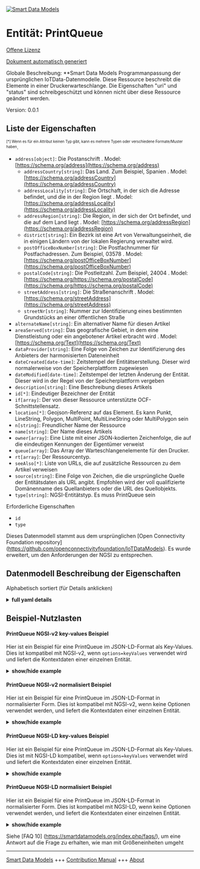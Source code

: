 <!-- 10-Header -->    
[![Smart Data Models](https://smartdatamodels.org/wp-content/uploads/2022/01/SmartDataModels_logo.png "Logo")](https://smartdatamodels.org)    
Entität: PrintQueue    
===================<!-- /10-Header -->    
<!-- 15-License -->    
[Offene Lizenz](https://github.com/smart-data-models//dataModel.OCF/blob/master/PrintQueue/LICENSE.md)    
[Dokument automatisch generiert](https://docs.google.com/presentation/d/e/2PACX-1vTs-Ng5dIAwkg91oTTUdt8ua7woBXhPnwavZ0FxgR8BsAI_Ek3C5q97Nd94HS8KhP-r_quD4H0fgyt3/pub?start=false&loop=false&delayms=3000#slide=id.gb715ace035_0_60)    
<!-- /15-License -->    
<!-- 20-Description -->    
Globale Beschreibung: **Smart Data Models Programmanpassung der ursprünglichen IoTData-Datenmodelle. Diese Ressource beschreibt die Elemente in einer Druckerwarteschlange. Die Eigenschaften "uri" und "status" sind schreibgeschützt und können nicht über diese Ressource geändert werden.    
Version: 0.0.1    
<!-- /20-Description -->    
<!-- 30-PropertiesList -->    
## Liste der Eigenschaften    
<sup><sub>[*] Wenn es für ein Attribut keinen Typ gibt, kann es mehrere Typen oder verschiedene Formate/Muster haben</sub></sup>.    
- `address[object]`: Die Postanschrift  . Model: [https://schema.org/address](https://schema.org/address)	- `addressCountry[string]`: Das Land. Zum Beispiel, Spanien  . Model: [https://schema.org/addressCountry](https://schema.org/addressCountry)    
	- `addressLocality[string]`: Die Ortschaft, in der sich die Adresse befindet, und die in der Region liegt  . Model: [https://schema.org/addressLocality](https://schema.org/addressLocality)    
	- `addressRegion[string]`: Die Region, in der sich der Ort befindet, und die auf dem Land liegt  . Model: [https://schema.org/addressRegion](https://schema.org/addressRegion)    
	- `district[string]`: Ein Bezirk ist eine Art von Verwaltungseinheit, die in einigen Ländern von der lokalen Regierung verwaltet wird.      
	- `postOfficeBoxNumber[string]`: Die Postfachnummer für Postfachadressen. Zum Beispiel, 03578  . Model: [https://schema.org/postOfficeBoxNumber](https://schema.org/postOfficeBoxNumber)    
	- `postalCode[string]`: Die Postleitzahl. Zum Beispiel, 24004  . Model: [https://schema.org/https://schema.org/postalCode](https://schema.org/https://schema.org/postalCode)    
	- `streetAddress[string]`: Die Straßenanschrift  . Model: [https://schema.org/streetAddress](https://schema.org/streetAddress)    
	- `streetNr[string]`: Nummer zur Identifizierung eines bestimmten Grundstücks an einer öffentlichen Straße      
- `alternateName[string]`: Ein alternativer Name für diesen Artikel  - `areaServed[string]`: Das geografische Gebiet, in dem eine Dienstleistung oder ein angebotener Artikel erbracht wird  . Model: [https://schema.org/Text](https://schema.org/Text)- `dataProvider[string]`: Eine Folge von Zeichen zur Identifizierung des Anbieters der harmonisierten Dateneinheit  - `dateCreated[date-time]`: Zeitstempel der Entitätserstellung. Dieser wird normalerweise von der Speicherplattform zugewiesen  - `dateModified[date-time]`: Zeitstempel der letzten Änderung der Entität. Dieser wird in der Regel von der Speicherplattform vergeben  - `description[string]`: Eine Beschreibung dieses Artikels  - `id[*]`: Eindeutiger Bezeichner der Entität  - `if[array]`: Der von dieser Ressource unterstützte OCF-Schnittstellensatz.  - `location[*]`: Geojson-Referenz auf das Element. Es kann Punkt, LineString, Polygon, MultiPoint, MultiLineString oder MultiPolygon sein  - `n[string]`: Freundlicher Name der Ressource  - `name[string]`: Der Name dieses Artikels  - `owner[array]`: Eine Liste mit einer JSON-kodierten Zeichenfolge, die auf die eindeutigen Kennungen der Eigentümer verweist  - `queue[array]`: Das Array der Warteschlangenelemente für den Drucker.  - `rt[array]`: Der Ressourcentyp.  - `seeAlso[*]`: Liste von URLs, die auf zusätzliche Ressourcen zu dem Artikel verweisen  - `source[string]`: Eine Folge von Zeichen, die die ursprüngliche Quelle der Entitätsdaten als URL angibt. Empfohlen wird der voll qualifizierte Domänenname des Quellanbieters oder die URL des Quellobjekts.  - `type[string]`: NGSI-Entitätstyp. Es muss PrintQueue sein  <!-- /30-PropertiesList -->    
<!-- 35-RequiredProperties -->    
Erforderliche Eigenschaften    
- `id`  - `type`  <!-- /35-RequiredProperties -->    
<!-- 40-RequiredProperties -->    
Dieses Datenmodell stammt aus dem ursprünglichen [Open Connectivity Foundation repository] (https://github.com/openconnectivityfoundation/IoTDataModels). Es wurde erweitert, um den Anforderungen der NGSI zu entsprechen.    
<!-- /40-RequiredProperties -->    
<!-- 50-DataModelHeader -->    
## Datenmodell Beschreibung der Eigenschaften    
Alphabetisch sortiert (für Details anklicken)    
<!-- /50-DataModelHeader -->    
<!-- 60-ModelYaml -->    
<details><summary><strong>full yaml details</strong></summary>      
```yaml    
PrintQueue:      
  description: Smart Data Models Program adaptation of the original IoTData data Models. This Resource describes the items in a Printer Queue. The Properties 'uri' and 'status' are read only items that cannot be changed through this resource.      
  properties:      
    address:      
      description: The mailing address      
      properties:      
        addressCountry:      
          description: 'The country. For example, Spain'      
          type: string      
          x-ngsi:      
            model: https://schema.org/addressCountry      
            type: Property      
        addressLocality:      
          description: 'The locality in which the street address is, and which is in the region'      
          type: string      
          x-ngsi:      
            model: https://schema.org/addressLocality      
            type: Property      
        addressRegion:      
          description: 'The region in which the locality is, and which is in the country'      
          type: string      
          x-ngsi:      
            model: https://schema.org/addressRegion      
            type: Property      
        district:      
          description: 'A district is a type of administrative division that, in some countries, is managed by the local government'      
          type: string      
          x-ngsi:      
            type: Property      
        postOfficeBoxNumber:      
          description: 'The post office box number for PO box addresses. For example, 03578'      
          type: string      
          x-ngsi:      
            model: https://schema.org/postOfficeBoxNumber      
            type: Property      
        postalCode:      
          description: 'The postal code. For example, 24004'      
          type: string      
          x-ngsi:      
            model: https://schema.org/https://schema.org/postalCode      
            type: Property      
        streetAddress:      
          description: The street address      
          type: string      
          x-ngsi:      
            model: https://schema.org/streetAddress      
            type: Property      
        streetNr:      
          description: Number identifying a specific property on a public street      
          type: string      
          x-ngsi:      
            type: Property      
      type: object      
      x-ngsi:      
        model: https://schema.org/address      
        type: Property      
    alternateName:      
      description: An alternative name for this item      
      type: string      
      x-ngsi:      
        type: Property      
    areaServed:      
      description: The geographic area where a service or offered item is provided      
      type: string      
      x-ngsi:      
        model: https://schema.org/Text      
        type: Property      
    dataProvider:      
      description: A sequence of characters identifying the provider of the harmonised data entity      
      type: string      
      x-ngsi:      
        type: Property      
    dateCreated:      
      description: Entity creation timestamp. This will usually be allocated by the storage platform      
      format: date-time      
      type: string      
      x-ngsi:      
        type: Property      
    dateModified:      
      description: Timestamp of the last modification of the entity. This will usually be allocated by the storage platform      
      format: date-time      
      type: string      
      x-ngsi:      
        type: Property      
    description:      
      description: A description of this item      
      type: string      
      x-ngsi:      
        type: Property      
    id:      
      anyOf:      
        - description: Identifier format of any NGSI entity      
          maxLength: 256      
          minLength: 1      
          pattern: ^[\w\-\.\{\}\$\+\*\[\]`|~^@!,:\\]+$      
          type: string      
          x-ngsi:      
            type: Property      
        - description: Identifier format of any NGSI entity      
          format: uri      
          type: string      
          x-ngsi:      
            type: Property      
      description: Unique identifier of the entity      
      x-ngsi:      
        type: Property      
    if:      
      description: The OCF Interface set supported by this Resource.      
      items:      
        enum:      
          - oic.if.r      
          - oic.if.baseline      
        type: string      
      minItems: 2      
      readOnly: true      
      type: array      
      uniqueItems: true      
      x-ngsi:      
        type: Property      
    location:      
      description: 'Geojson reference to the item. It can be Point, LineString, Polygon, MultiPoint, MultiLineString or MultiPolygon'      
      oneOf:      
        - description: Geojson reference to the item. Point      
          properties:      
            bbox:      
              items:      
                type: number      
              minItems: 4      
              type: array      
            coordinates:      
              items:      
                type: number      
              minItems: 2      
              type: array      
            type:      
              enum:      
                - Point      
              type: string      
          required:      
            - type      
            - coordinates      
          title: GeoJSON Point      
          type: object      
          x-ngsi:      
            type: GeoProperty      
        - description: Geojson reference to the item. LineString      
          properties:      
            bbox:      
              items:      
                type: number      
              minItems: 4      
              type: array      
            coordinates:      
              items:      
                items:      
                  type: number      
                minItems: 2      
                type: array      
              minItems: 2      
              type: array      
            type:      
              enum:      
                - LineString      
              type: string      
          required:      
            - type      
            - coordinates      
          title: GeoJSON LineString      
          type: object      
          x-ngsi:      
            type: GeoProperty      
        - description: Geojson reference to the item. Polygon      
          properties:      
            bbox:      
              items:      
                type: number      
              minItems: 4      
              type: array      
            coordinates:      
              items:      
                items:      
                  items:      
                    type: number      
                  minItems: 2      
                  type: array      
                minItems: 4      
                type: array      
              type: array      
            type:      
              enum:      
                - Polygon      
              type: string      
          required:      
            - type      
            - coordinates      
          title: GeoJSON Polygon      
          type: object      
          x-ngsi:      
            type: GeoProperty      
        - description: Geojson reference to the item. MultiPoint      
          properties:      
            bbox:      
              items:      
                type: number      
              minItems: 4      
              type: array      
            coordinates:      
              items:      
                items:      
                  type: number      
                minItems: 2      
                type: array      
              type: array      
            type:      
              enum:      
                - MultiPoint      
              type: string      
          required:      
            - type      
            - coordinates      
          title: GeoJSON MultiPoint      
          type: object      
          x-ngsi:      
            type: GeoProperty      
        - description: Geojson reference to the item. MultiLineString      
          properties:      
            bbox:      
              items:      
                type: number      
              minItems: 4      
              type: array      
            coordinates:      
              items:      
                items:      
                  items:      
                    type: number      
                  minItems: 2      
                  type: array      
                minItems: 2      
                type: array      
              type: array      
            type:      
              enum:      
                - MultiLineString      
              type: string      
          required:      
            - type      
            - coordinates      
          title: GeoJSON MultiLineString      
          type: object      
          x-ngsi:      
            type: GeoProperty      
        - description: Geojson reference to the item. MultiLineString      
          properties:      
            bbox:      
              items:      
                type: number      
              minItems: 4      
              type: array      
            coordinates:      
              items:      
                items:      
                  items:      
                    items:      
                      type: number      
                    minItems: 2      
                    type: array      
                  minItems: 4      
                  type: array      
                type: array      
              type: array      
            type:      
              enum:      
                - MultiPolygon      
              type: string      
          required:      
            - type      
            - coordinates      
          title: GeoJSON MultiPolygon      
          type: object      
          x-ngsi:      
            type: GeoProperty      
      x-ngsi:      
        type: GeoProperty      
    n:      
      description: Friendly name of the Resource      
      maxLength: 64      
      readOnly: true      
      type: string      
      x-ngsi:      
        type: Property      
    name:      
      description: The name of this item      
      type: string      
      x-ngsi:      
        type: Property      
    owner:      
      description: A List containing a JSON encoded sequence of characters referencing the unique Ids of the owner(s)      
      items:      
        anyOf:      
          - description: Identifier format of any NGSI entity      
            maxLength: 256      
            minLength: 1      
            pattern: ^[\w\-\.\{\}\$\+\*\[\]`|~^@!,:\\]+$      
            type: string      
            x-ngsi:      
              type: Property      
          - description: Identifier format of any NGSI entity      
            format: uri      
            type: string      
            x-ngsi:      
              type: Property      
        description: Unique identifier of the entity      
        x-ngsi:      
          type: Property      
      type: array      
      x-ngsi:      
        type: Property      
    queue:      
      description: The array of queue items for the printer.      
      items:      
        properties:      
          status:      
            description: The status of the queue item.      
            enum:      
              - Printing      
              - Pending      
              - Paused      
              - Error      
              - Unknown      
            readOnly: true      
            type: string      
          uri:      
            description: The uri of the queue item (i.e. the actual file).      
            format: uri      
            maxLength: 256      
            readOnly: true      
            type: string      
        required:      
          - uri      
          - status      
        type: object      
      readOnly: true      
      type: array      
      x-ngsi:      
        type: Property      
    rt:      
      description: The Resource Type.      
      items:      
        enum:      
          - oic.r.printer.queue      
        maxLength: 64      
        type: string      
      minItems: 1      
      readOnly: true      
      type: array      
      uniqueItems: true      
      x-ngsi:      
        type: Property      
    seeAlso:      
      description: list of uri pointing to additional resources about the item      
      oneOf:      
        - items:      
            format: uri      
            type: string      
          minItems: 1      
          type: array      
        - format: uri      
          type: string      
      x-ngsi:      
        type: Property      
    source:      
      description: 'A sequence of characters giving the original source of the entity data as a URL. Recommended to be the fully qualified domain name of the source provider, or the URL to the source object'      
      type: string      
      x-ngsi:      
        type: Property      
    type:      
      description: NGSI entity type. It has to be PrintQueue      
      enum:      
        - PrintQueue      
      type: string      
      x-ngsi:      
        type: Property      
  required:      
    - id      
    - type      
  type: object      
  x-derived-from: https://github.com/OpenInterConnect/IoTDataModels/blob/master/PrintQueueResURI.swagger.json      
  x-disclaimer: 'Redistribution and use in source and binary forms, with or without modification, are permitted  provided that the license conditions are met. Copyleft (c) 2022 Contributors to Smart Data Models Program'      
  x-license-url: https://github.com/smart-data-models/dataModel.OCF/blob/master/PrintQueue/LICENSE.md      
  x-model-schema: https://smart-data-models.github.io/dataModel.IoTDataModels/PrintQueue/schema.json      
  x-model-tags: OCF      
  x-version: 0.0.1      
```    
</details>      
<!-- /60-ModelYaml -->    
<!-- 70-MiddleNotes -->    
<!-- /70-MiddleNotes -->    
<!-- 80-Examples -->    
## Beispiel-Nutzlasten    
#### PrintQueue NGSI-v2 key-values Beispiel    
Hier ist ein Beispiel für eine PrintQueue im JSON-LD-Format als Key-Values. Dies ist kompatibel mit NGSI-v2, wenn `options=keyValues` verwendet wird und liefert die Kontextdaten einer einzelnen Entität.    
<details><summary><strong>show/hide example</strong></summary>      
```json  
{  
  "id": "urn:ngsi-ld:PrintQueue:id:DSBY:69849407",  
  "dateCreated": "1977-04-13T01:13:50Z",  
  "dateModified": "2008-02-09T11:24:49Z",  
  "source": "Can wall board culture. Window benefit its wrong degree drop simply.",  
  "name": "City short sound big rest. Near evening beyond professional herself.",  
  "alternateName": "Sea perform require",  
  "description": "Bank interesting prot",  
  "dataProvider": "Summer reason word. Late animal bit able race method example member.",  
  "owner": [  
    "urn:ngsi-ld:PrintQueue:items:QLZW:77438571",  
    "urn:ngsi-ld:PrintQueue:items:UICK:43859697"  
  ],  
  "seeAlso": [  
    "urn:ngsi-ld:PrintQueue:items:YRUI:41497039"  
  ],  
  "location": {  
    "type": "Point",  
    "coordinates": [  
      81.4915515,  
      99.488164  
    ]  
  },  
  "address": {  
    "streetAddress": "Detail girl case provide responsibility area week. Institution sing century standard. Real however enjoy agent determine next doctor around.",  
    "addressLocality": "Bar soon set performance exactly ten try",  
    "addressRegion": "Poor natural some certain available. Far opportunity theory rise above purpose within baby. Business police art technology development both.",  
    "addressCountry": "Kitchen born",  
    "postalCode": "Bill one main. Almost type purp",  
    "postOfficeBoxNumber": "Throw stop hard arrive suffer also tend.",  
    "streetNr": "Indeed second travel late wo",  
    "district": "Feeling laugh news anything whole environmental. Interesting analysis better playe"  
  },  
  "areaServed": "Final draw feeling understand role Mr husband. Rise peace ser",  
  "rt": [  
    "oic.r.printer.queue"  
  ],  
  "queue": [  
    {  
      "status": "Unknown",  
      "uri": "urn:ngsi-ld:PrintQueue:uri:AHBT:92472595"  
    },  
    {  
      "status": "Pending",  
      "uri": "urn:ngsi-ld:PrintQueue:uri:SGIL:98471141"  
    }  
  ],  
  "n": "Emplo",  
  "if": [  
    "oic.if.baseline",  
    "oic.if.r"  
  ],  
  "type": "PrintQueue"  
}  
```  
</details>    
#### PrintQueue NGSI-v2 normalisiert Beispiel    
Hier ist ein Beispiel für eine PrintQueue im JSON-LD-Format in normalisierter Form. Dies ist kompatibel mit NGSI-v2, wenn keine Optionen verwendet werden, und liefert die Kontextdaten einer einzelnen Entität.    
<details><summary><strong>show/hide example</strong></summary>      
```json  
{  
  "id": "urn:ngsi-ld:PrintQueue:id:DSBY:69849407",  
  "dateCreated": {  
    "type": "DateTime",  
    "value": "1977-04-13T01:13:50Z"  
  },  
  "dateModified": {  
    "type": "DateTime",  
    "value": "2008-02-09T11:24:49Z"  
  },  
  "source": {  
    "type": "Text",  
    "value": "Can wall board culture. Window benefit its wrong degree drop simply."  
  },  
  "name": {  
    "type": "Text",  
    "value": "City short sound big rest. Near evening beyond professional herself."  
  },  
  "alternateName": {  
    "type": "Text",  
    "value": "Sea perform require"  
  },  
  "description": {  
    "type": "Text",  
    "value": "Bank interesting prot"  
  },  
  "dataProvider": {  
    "type": "Text",  
    "value": "Summer reason word. Late animal bit able race method example member."  
  },  
  "owner": {  
    "type": "StructuredValue",  
    "value": [  
      "urn:ngsi-ld:PrintQueue:items:QLZW:77438571",  
      "urn:ngsi-ld:PrintQueue:items:UICK:43859697"  
    ]  
  },  
  "seeAlso": {  
    "type": "StructuredValue",  
    "value": [  
      "urn:ngsi-ld:PrintQueue:items:YRUI:41497039"  
    ]  
  },  
  "location": {  
    "type": "geo:json",  
    "value": {  
      "type": "Point",  
      "coordinates": [  
        81.4915515,  
        99.488164  
      ]  
    }  
  },  
  "address": {  
    "type": "StructuredValue",  
    "value": {  
      "streetAddress": "Detail girl case provide responsibility area week. Institution sing century standard. Real however enjoy agent determine next doctor around.",  
      "addressLocality": "Bar soon set performance exactly ten try",  
      "addressRegion": "Poor natural some certain available. Far opportunity theory rise above purpose within baby. Business police art technology development both.",  
      "addressCountry": "Kitchen born",  
      "postalCode": "Bill one main. Almost type purp",  
      "postOfficeBoxNumber": "Throw stop hard arrive suffer also tend.",  
      "streetNr": "Indeed second travel late wo",  
      "district": "Feeling laugh news anything whole environmental. Interesting analysis better playe"  
    }  
  },  
  "areaServed": {  
    "type": "Text",  
    "value": "Final draw feeling understand role Mr husband. Rise peace ser"  
  },  
  "rt": {  
    "type": "StructuredValue",  
    "value": [  
      "oic.r.printer.queue"  
    ]  
  },  
  "queue": {  
    "type": "StructuredValue",  
    "value": [  
      {  
        "status": "Unknown",  
        "uri": "urn:ngsi-ld:PrintQueue:uri:AHBT:92472595"  
      },  
      {  
        "status": "Pending",  
        "uri": "urn:ngsi-ld:PrintQueue:uri:SGIL:98471141"  
      }  
    ]  
  },  
  "n": {  
    "type": "Text",  
    "value": "Emplo"  
  },  
  "if": {  
    "type": "StructuredValue",  
    "value": [  
      "oic.if.baseline",  
      "oic.if.r"  
    ]  
  },  
  "type": "PrintQueue"  
}  
```  
</details>    
#### PrintQueue NGSI-LD key-values Beispiel    
Hier ist ein Beispiel für eine PrintQueue im JSON-LD-Format als Key-Values. Dies ist mit NGSI-LD kompatibel, wenn `options=keyValues` verwendet wird und liefert die Kontextdaten einer einzelnen Entität.    
<details><summary><strong>show/hide example</strong></summary>      
```json  
{  
  "id": "urn:ngsi-ld:PrintQueue:id:DSBY:69849407",  
  "dateCreated": "1977-04-13T01:13:50Z",  
  "dateModified": "2008-02-09T11:24:49Z",  
  "source": "Can wall board culture. Window benefit its wrong degree drop simply.",  
  "name": "City short sound big rest. Near evening beyond professional herself.",  
  "alternateName": "Sea perform require",  
  "description": "Bank interesting prot",  
  "dataProvider": "Summer reason word. Late animal bit able race method example member.",  
  "owner": [  
    "urn:ngsi-ld:PrintQueue:items:QLZW:77438571",  
    "urn:ngsi-ld:PrintQueue:items:UICK:43859697"  
  ],  
  "seeAlso": [  
    "urn:ngsi-ld:PrintQueue:items:YRUI:41497039"  
  ],  
  "location": {  
    "type": "Point",  
    "coordinates": [  
      81.4915515,  
      99.488164  
    ]  
  },  
  "address": {  
    "streetAddress": "Detail girl case provide responsibility area week. Institution sing century standard. Real however enjoy agent determine next doctor around.",  
    "addressLocality": "Bar soon set performance exactly ten try",  
    "addressRegion": "Poor natural some certain available. Far opportunity theory rise above purpose within baby. Business police art technology development both.",  
    "addressCountry": "Kitchen born",  
    "postalCode": "Bill one main. Almost type purp",  
    "postOfficeBoxNumber": "Throw stop hard arrive suffer also tend.",  
    "streetNr": "Indeed second travel late wo",  
    "district": "Feeling laugh news anything whole environmental. Interesting analysis better playe"  
  },  
  "areaServed": "Final draw feeling understand role Mr husband. Rise peace ser",  
  "rt": [  
    "oic.r.printer.queue"  
  ],  
  "queue": [  
    {  
      "status": "Unknown",  
      "uri": "urn:ngsi-ld:PrintQueue:uri:AHBT:92472595"  
    },  
    {  
      "status": "Pending",  
      "uri": "urn:ngsi-ld:PrintQueue:uri:SGIL:98471141"  
    }  
  ],  
  "n": "Emplo",  
  "if": [  
    "oic.if.baseline",  
    "oic.if.r"  
  ],  
  "type": "PrintQueue",  
  "@context": [  
    "https://smartdatamodels.org/context.jsonld"  
  ]  
}  
```  
</details>    
#### PrintQueue NGSI-LD normalisiert Beispiel    
Hier ist ein Beispiel für eine PrintQueue im JSON-LD-Format in normalisierter Form. Dies ist kompatibel mit NGSI-LD, wenn keine Optionen verwendet werden, und liefert die Kontextdaten einer einzelnen Entität.    
<details><summary><strong>show/hide example</strong></summary>      
```json  
{  
    "id": "urn:ngsi-ld:PrintQueue:id:DSBY:69849407",  
    "dateCreated": {  
        "type": "Property",  
        "value": {  
            "@type": "DateTime",  
            "@value": "1977-04-13T01:13:50Z"  
        }  
    },  
    "dateModified": {  
        "type": "Property",  
        "value": {  
            "@type": "DateTime",  
            "@value": "2008-02-09T11:24:49Z"  
        }  
    },  
    "source": {  
        "type": "Property",  
        "value": "Can wall board culture. Window benefit its wrong degree drop simply."  
    },  
    "name": {  
        "type": "Property",  
        "value": "City short sound big rest. Near evening beyond professional herself."  
    },  
    "alternateName": {  
        "type": "Property",  
        "value": "Sea perform require"  
    },  
    "description": {  
        "type": "Property",  
        "value": "Bank interesting prot"  
    },  
    "dataProvider": {  
        "type": "Property",  
        "value": "Summer reason word. Late animal bit able race method example member."  
    },  
    "owner": {  
        "type": "Property",  
        "value": [  
            "urn:ngsi-ld:PrintQueue:items:QLZW:77438571",  
            "urn:ngsi-ld:PrintQueue:items:UICK:43859697"  
        ]  
    },  
    "seeAlso": {  
        "type": "Property",  
        "value": [  
            "urn:ngsi-ld:PrintQueue:items:YRUI:41497039"  
        ]  
    },  
    "location": {  
        "type": "GeoProperty",  
        "value": {  
            "type": "Point",  
            "coordinates": [  
                81.4915515,  
                99.488164  
            ]  
        }  
    },  
    "address": {  
        "type": "Property",  
        "value": {  
            "streetAddress": "Detail girl case provide responsibility area week. Institution sing century standard. Real however enjoy agent determine next doctor around.",  
            "addressLocality": "Bar soon set performance exactly ten try",  
            "addressRegion": "Poor natural some certain available. Far opportunity theory rise above purpose within baby. Business police art technology development both.",  
            "addressCountry": "Kitchen born",  
            "postalCode": "Bill one main. Almost type purp",  
            "postOfficeBoxNumber": "Throw stop hard arrive suffer also tend.",  
            "streetNr": "Indeed second travel late wo",  
            "district": "Feeling laugh news anything whole environmental. Interesting analysis better playe"  
        }  
    },  
    "areaServed": {  
        "type": "Property",  
        "value": "Final draw feeling understand role Mr husband. Rise peace ser"  
    },  
    "rt": {  
        "type": "Property",  
        "value": [  
            "oic.r.printer.queue"  
        ]  
    },  
    "queue": {  
        "type": "Property",  
        "value": [  
            {  
                "status": "Unknown",  
                "uri": "urn:ngsi-ld:PrintQueue:uri:AHBT:92472595"  
            },  
            {  
                "status": "Pending",  
                "uri": "urn:ngsi-ld:PrintQueue:uri:SGIL:98471141"  
            }  
        ]  
    },  
    "n": {  
        "type": "Property",  
        "value": "Emplo"  
    },  
    "if": {  
        "type": "Property",  
        "value": [  
            "oic.if.baseline",  
            "oic.if.r"  
        ]  
    },  
    "type": "PrintQueue",  
    "@context": [  
        "https://smartdatamodels.org/context.jsonld"  
    ]  
}  
```  
</details><!-- /80-Examples -->    
<!-- 90-FooterNotes -->    
<!-- /90-FooterNotes -->    
<!-- 95-Units -->    
Siehe [FAQ 10] (https://smartdatamodels.org/index.php/faqs/), um eine Antwort auf die Frage zu erhalten, wie man mit Größeneinheiten umgeht    
<!-- /95-Units -->    
<!-- 97-LastFooter -->    
---    
[Smart Data Models](https://smartdatamodels.org) +++ [Contribution Manual](https://bit.ly/contribution_manual) +++ [About](https://bit.ly/Introduction_SDM)<!-- /97-LastFooter -->    
